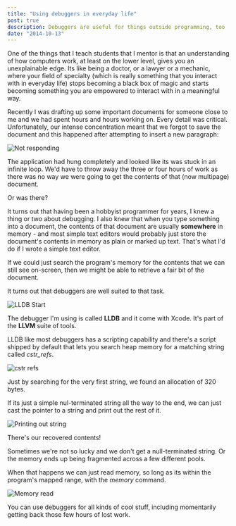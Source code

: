 ```yaml
---
title: "Using debuggers in everyday life"
post: true
description: Debuggers are useful for things outside programming, too
date: "2014-10-13"
---
```


One of the things that I teach students that I mentor is that an understanding of how computers work, at least on the lower level, gives you an unexplainable edge. Its like being a doctor, or a lawyer or a mechanic, where your field of specialty (which is really something that you interact with in everyday life) stops becoming a black box of magic and starts becoming something you are empowered to interact with in a meaningful way.

Recently I was drafting up some important documents for someone close to me and we had spent hours and hours working on. Every detail was critical. Unfortunately, our intense concentration meant that we forgot to save the document and this happened after attempting to insert a new paragraph:

![Not responding](https://sspilsbury-com-images.s3.amazonaws.com/posts/wordpress/images/screengrab.png)

The application had hung completely and looked like its was stuck in an infinite loop. We'd have to throw away the three or four hours of work as there was no way we were going to get the contents of that (now multipage) document.

Or was there?

It turns out that having been a hobbyist programmer for years, I knew a thing or two about debugging. I also knew that when you type something into a document, the contents of that document are usually **somewhere** in memory - and most simple text editors would probably just store the document's contents in memory as plain or marked up text. That's what I'd do if I wrote a simple text editor.

If we could just search the program's memory for the contents that we can still see on-screen, then we might be able to retrieve a fair bit of the document.

It turns out that debuggers are well suited to that task.

![LLDB Start](https://sspilsbury-com-images.s3.amazonaws.com/posts/wordpress/images/lldb-start.png)

The debugger I'm using is called **LLDB** and it come with Xcode. It's part of the **LLVM** suite of tools.

LLDB like most debuggers has a scripting capability and there's a script shipped by default that lets you search heap memory for a matching string called *cstr_refs*.

![cstr refs](https://sspilsbury-com-images.s3.amazonaws.com/posts/wordpress/images/cstr_refs.png)

Just by searching for the very first string, we found an allocation of 320 bytes.

If its just a simple nul-terminated string all the way to the end, we can just cast the pointer to a string and print out the rest of it.

![Printing out string](https://sspilsbury-com-images.s3.amazonaws.com/posts/wordpress/images/printing-out-string.png)

There's our recovered contents!

Sometimes we're not so lucky and we don't get a null-terminated string. Or the memory ends up being fragmented across a few different pools.

When that happens we can just read memory, so long as its within the program's mapped range, with the *memory* command.

![Memory read](https://sspilsbury-com-images.s3.amazonaws.com/posts/wordpress/images/memory-read.png)

You can use debuggers for all kinds of cool stuff, including momentarily getting back those few hours of lost work.
